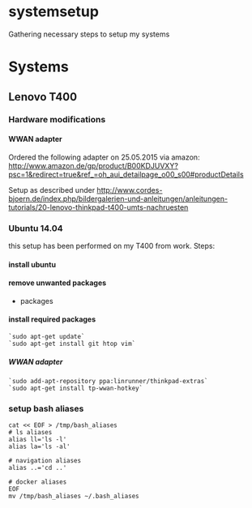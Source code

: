 # systemsetup
Gathering necessary steps to setup my systems

# Systems

## Lenovo T400

### Hardware modifications

#### WWAN adapter

Ordered the following adapter on 25.05.2015 via amazon:
http://www.amazon.de/gp/product/B00KDJUVXY?psc=1&redirect=true&ref_=oh_aui_detailpage_o00_s00#productDetails

Setup as described under http://www.cordes-bjoern.de/index.php/bildergalerien-und-anleitungen/anleitungen-tutorials/20-lenovo-thinkpad-t400-umts-nachruesten

### Ubuntu 14.04

this setup has been performed on my T400 from work.
Steps:

#### install ubuntu

#### remove unwanted packages

* packages

#### install required packages

    `sudo apt-get update`
    `sudo apt-get install git htop vim`

##### WWAN adapter

    `sudo add-apt-repository ppa:linrunner/thinkpad-extras`
    `sudo apt-get install tp-wwan-hotkey`

### setup bash aliases

    cat << EOF > /tmp/bash_aliases
    # ls aliases
    alias ll='ls -l'
    alias la='ls -al'

    # navigation aliases
    alias ..='cd ..'

    # docker aliases
    EOF
    mv /tmp/bash_aliases ~/.bash_aliases
